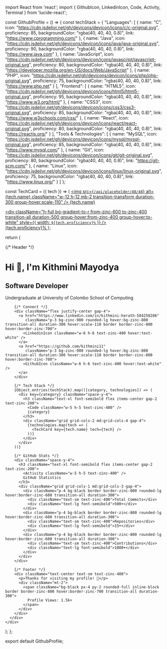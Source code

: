 import React from 'react';
import { GithubIcon, LinkedinIcon, Code, Activity, Terminal } from 'lucide-react';

const GithubProfile = () => {
  const techStack = {
    "Languages": [
      {
        name: "C",
        icon: "https://cdn.jsdelivr.net/gh/devicons/devicon/icons/c/c-original.svg",
        proficiency: 85,
        backgroundColor: "rgba(40, 40, 40, 0.8)",
        link: "https://www.cprogramming.com/"
      },
      {
        name: "Java",
        icon: "https://cdn.jsdelivr.net/gh/devicons/devicon/icons/java/java-original.svg",
        proficiency: 90,
        backgroundColor: "rgba(40, 40, 40, 0.8)",
        link: "https://www.java.com"
      },
      {
        name: "JavaScript",
        icon: "https://cdn.jsdelivr.net/gh/devicons/devicon/icons/javascript/javascript-original.svg",
        proficiency: 80,
        backgroundColor: "rgba(40, 40, 40, 0.8)",
        link: "https://developer.mozilla.org/en-US/docs/Web/JavaScript"
      },
      {
        name: "PHP",
        icon: "https://cdn.jsdelivr.net/gh/devicons/devicon/icons/php/php-original.svg",
        proficiency: 75,
        backgroundColor: "rgba(40, 40, 40, 0.8)",
        link: "https://www.php.net"
      }
    ],
    "Frontend": [
      {
        name: "HTML5",
        icon: "https://cdn.jsdelivr.net/gh/devicons/devicon/icons/html5/html5-original.svg",
        proficiency: 95,
        backgroundColor: "rgba(40, 40, 40, 0.8)",
        link: "https://www.w3.org/html/"
      },
      {
        name: "CSS3",
        icon: "https://cdn.jsdelivr.net/gh/devicons/devicon/icons/css3/css3-original.svg",
        proficiency: 85,
        backgroundColor: "rgba(40, 40, 40, 0.8)",
        link: "https://www.w3schools.com/css/"
      },
      {
        name: "React",
        icon: "https://cdn.jsdelivr.net/gh/devicons/devicon/icons/react/react-original.svg",
        proficiency: 80,
        backgroundColor: "rgba(40, 40, 40, 0.8)",
        link: "https://reactjs.org/"
      }
    ],
    "Tools & Technologies": [
      {
        name: "MySQL",
        icon: "https://cdn.jsdelivr.net/gh/devicons/devicon/icons/mysql/mysql-original.svg",
        proficiency: 85,
        backgroundColor: "rgba(40, 40, 40, 0.8)",
        link: "https://www.mysql.com/"
      },
      {
        name: "Git",
        icon: "https://cdn.jsdelivr.net/gh/devicons/devicon/icons/git/git-original.svg",
        proficiency: 80,
        backgroundColor: "rgba(40, 40, 40, 0.8)",
        link: "https://git-scm.com/"
      },
      {
        name: "Linux",
        icon: "https://cdn.jsdelivr.net/gh/devicons/devicon/icons/linux/linux-original.svg",
        proficiency: 75,
        backgroundColor: "rgba(40, 40, 40, 0.8)",
        link: "https://www.linux.org/"
      }
    ]
  };

  const TechCard = ({ tech }) => (
    <a 
      href={tech.link}
      target="_blank"
      rel="noreferrer"
      className="group relative flex flex-col items-center p-4 bg-black rounded-lg border border-zinc-800 hover:border-zinc-600 transition-all duration-300 hover:scale-105"
    >
      <img 
        src={`/api/placeholder/48/48`} 
        alt={tech.name}
        className="w-12 h-12 mb-2 transition-transform duration-300 group-hover:scale-110"
      />
      <span className="text-sm font-medium text-zinc-300 group-hover:text-white">
        {tech.name}
      </span>
      <div className="mt-2 w-full h-1 bg-zinc-800 rounded-full overflow-hidden">
        <div 
          className="h-full bg-gradient-to-r from-zinc-600 to-zinc-400 transition-all duration-500 group-hover:from-zinc-400 group-hover:to-white"
          style={{ width: `${tech.proficiency}%` }}
        />
      </div>
      <span className="absolute top-1 right-1 text-xs text-zinc-500 group-hover:text-zinc-300">
        {tech.proficiency}%
      </span>
    </a>
  );

  return (
    <div className="min-h-screen bg-gradient-to-br from-black via-zinc-900 to-black text-zinc-100 p-8">
      <div className="max-w-4xl mx-auto space-y-12">
        {/* Header */}
        <div className="text-center space-y-4">
          <h1 className="text-4xl font-bold bg-gradient-to-r from-white via-zinc-400 to-white text-transparent bg-clip-text">
            Hi 👋, I'm Kithmini Mayodya
          </h1>
          <h2 className="text-2xl text-zinc-400 hover:text-white transition-colors">
            Software Developer
          </h2>
          <p className="text-zinc-500">
            Undergraduate at University of Colombo School of Computing
          </p>
        </div>

        {/* Connect */}
        <div className="flex justify-center gap-4">
          <a href="https://www.linkedin.com/in/kithmini-herath-584250286" 
             className="p-3 bg-zinc-900 rounded-lg hover:bg-zinc-800 transition-all duration-300 hover:scale-110 border border-zinc-800 hover:border-zinc-700">
            <LinkedinIcon className="w-6 h-6 text-zinc-400 hover:text-white" />
          </a>
          <a href="https://github.com/kithmini11" 
             className="p-3 bg-zinc-900 rounded-lg hover:bg-zinc-800 transition-all duration-300 hover:scale-110 border border-zinc-800 hover:border-zinc-700">
            <GithubIcon className="w-6 h-6 text-zinc-400 hover:text-white" />
          </a>
        </div>

        {/* Tech Stack */}
        {Object.entries(techStack).map(([category, technologies]) => (
          <div key={category} className="space-y-4">
            <h3 className="text-xl font-semibold flex items-center gap-2 text-zinc-200">
              <Code className="w-5 h-5 text-zinc-400" />
              {category}
            </h3>
            <div className="grid grid-cols-2 md:grid-cols-4 gap-4">
              {technologies.map(tech => (
                <TechCard key={tech.name} tech={tech} />
              ))}
            </div>
          </div>
        ))}

        {/* GitHub Stats */}
        <div className="space-y-4">
          <h3 className="text-xl font-semibold flex items-center gap-2 text-zinc-200">
            <Activity className="w-5 h-5 text-zinc-400" />
            GitHub Statistics
          </h3>
          <div className="grid grid-cols-1 md:grid-cols-3 gap-4">
            <div className="p-4 bg-black border border-zinc-800 rounded-lg hover:border-zinc-600 transition-all duration-300">
              <div className="text-sm text-zinc-400">Total Commits</div>
              <div className="text-lg font-semibold">500+</div>
            </div>
            <div className="p-4 bg-black border border-zinc-800 rounded-lg hover:border-zinc-600 transition-all duration-300">
              <div className="text-sm text-zinc-400">Repositories</div>
              <div className="text-lg font-semibold">15+</div>
            </div>
            <div className="p-4 bg-black border border-zinc-800 rounded-lg hover:border-zinc-600 transition-all duration-300">
              <div className="text-sm text-zinc-400">Contributions</div>
              <div className="text-lg font-semibold">1000+</div>
            </div>
          </div>
        </div>

        {/* Footer */}
        <div className="text-center text-sm text-zinc-400">
          <p>Thanks for visiting my profile! 👋</p>
          <div className="mt-2">
            <span className="bg-black px-4 py-2 rounded-full inline-block border border-zinc-800 hover:border-zinc-700 transition-all duration-300">
              Profile Views: 1.5k+
            </span>
          </div>
        </div>
      </div>
    </div>
  );
};

export default GithubProfile;
